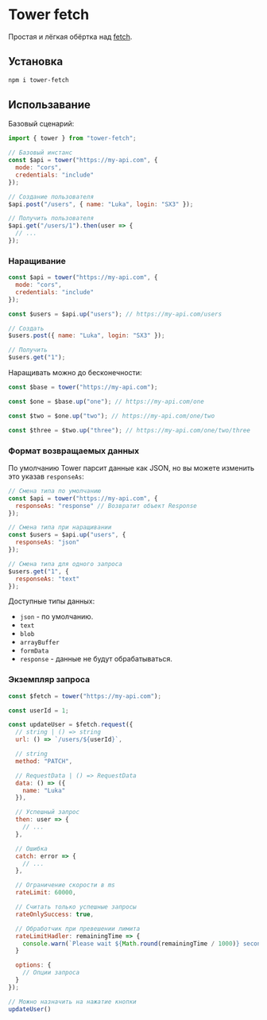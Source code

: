 # Tower fetch

Простая и лёгкая обёртка над [fetch](https://developer.mozilla.org/en-US/docs/Web/API/Fetch_API).

## Установка

```sh
npm i tower-fetch
```

## Использавание

Базовый сценарий:

```js
import { tower } from "tower-fetch";

// Базовый инстанс
const $api = tower("https://my-api.com", {
  mode: "cors",
  credentials: "include"
});

// Создание пользователя
$api.post("/users", { name: "Luka", login: "SX3" });

// Получить пользователя
$api.get("/users/1").then(user => {
  // ...
});
```

### Наращивание

```js
const $api = tower("https://my-api.com", {
  mode: "cors",
  credentials: "include"
});

const $users = $api.up("users"); // https://my-api.com/users

// Создать
$users.post({ name: "Luka", login: "SX3" });

// Получить
$users.get("1");
```

Наращивать можно до бесконечности:

```js
const $base = tower("https://my-api.com");

const $one = $base.up("one"); // https://my-api.com/one

const $two = $one.up("two"); // https://my-api.com/one/two

const $three = $two.up("three"); // https://my-api.com/one/two/three
```

### Формат возвращаемых данных

По умолчанию Tower парсит данные как JSON, но вы можете изменить это указав `responseAs`:

```js
// Смена типа по умолчанию
const $api = tower("https://my-api.com", {
  responseAs: "response" // Возвратит объект Response
});

// Смена типа при наращивании
const $users = $api.up("users", {
  responseAs: "json"
});

// Смена типа для одного запроса
$users.get("1", {
  responseAs: "text"
});
```

Доступные типы данных:

- `json` - по умолчанию.
- `text`
- `blob`
- `arrayBuffer`
- `formData`
- `response` - данные не будут обрабатываться.

### Экземпляр запроса

```js
const $fetch = tower("https://my-api.com");

const userId = 1;

const updateUser = $fetch.request({
  // string | () => string
  url: () => `/users/${userId}`,

  // string
  method: "PATCH",

  // RequestData | () => RequestData
  data: () => ({
    name: "Luka"
  }),

  // Успешный запрос
  then: user => {
    // ...
  },

  // Ошибка
  catch: error => {
    // ...
  },

  // Ограничение скорости в ms
  rateLimit: 60000,

  // Считать только успешные запросы
  rateOnlySuccess: true,

  // Обработчик при превешении лимита
  rateLimitHadler: remainingTime => {
    console.warn(`Please wait ${Math.round(remainingTime / 1000)} seconds`);
  }

  options: {
    // Опции запроса
  }
});

// Можно назначить на нажатие кнопки
updateUser()
```
